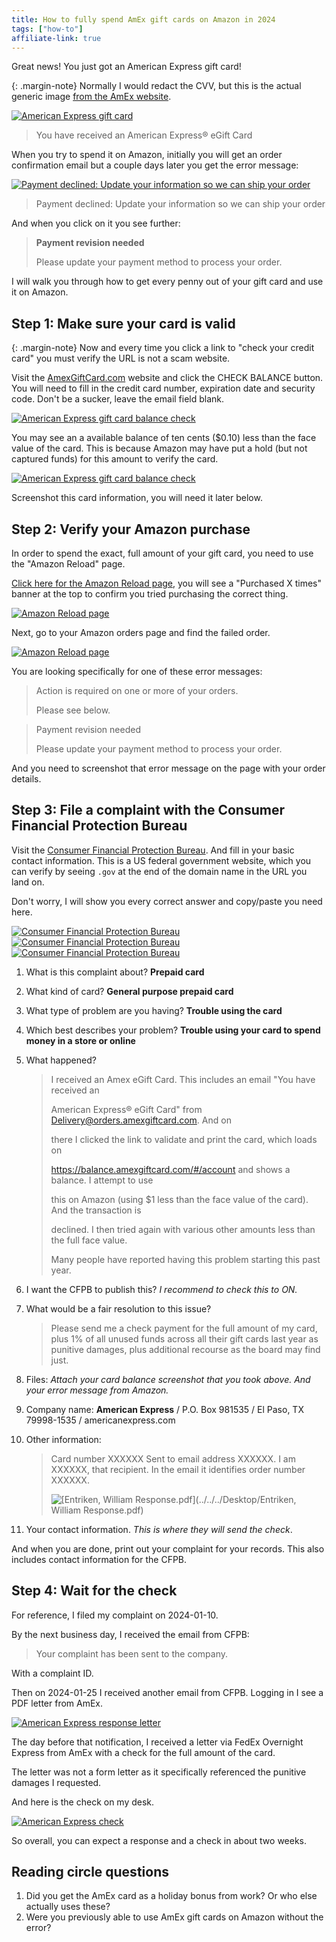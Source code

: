 ```yaml
---
title: How to fully spend AmEx gift cards on Amazon in 2024
tags: ["how-to"]
affiliate-link: true
---
```


Great news! You just got an American Express gift card!

{: .margin-note}
Normally I would redact the CVV, but this is the actual generic image [from the AmEx website](https://www.amexgiftcard.com/media/catalog/product//a/b/abol_holiday_gold_snowflake_v7_082322_1.png).

[![American Express gift card](/assets/images/2024-02-20-howto-spend-amex-gift-card-amazon.png)](/assets/images/2024-02-20-howto-spend-amex-gift-card-amazon.png)

> You have received an American Express® eGift Card

When you try to spend it on Amazon, initially you will get an order confirmation email but a couple days later you get the error message:

[![Payment declined: Update your information so we can ship your order](/assets/images/2024-02-20-howto-spend-amex-gift-card-amazon-declined.png)](/assets/images/2024-02-20-howto-spend-amex-gift-card-amazon-declined.png)

> Payment declined: Update your information so we can ship your order

And when you click on it you see further:

> **Payment revision needed**
>
> Please update your payment method to process your order.

I will walk you through how to get every penny out of your gift card and use it on Amazon.

## Step 1: Make sure your card is valid

{: .margin-note}
Now and every time you click a link to "check your credit card" you must verify the URL is not a scam website.

Visit the [AmexGiftCard.com](https://AmexGiftCard.com) website and click the CHECK BALANCE button. You will need to fill in the credit card number, expiration date and security code. Don't be a sucker, leave the email field blank.

[![American Express gift card balance check](/assets/images/2024-02-20-howto-spend-amex-gift-card-amazon-verify.png)](/assets/images/2024-02-20-howto-spend-amex-gift-card-amazon-verify.png)

You may see an a available balance of ten cents ($0.10) less than the face value of the card. This is because Amazon may have put a hold (but not captured funds) for this amount to verify the card.

[![American Express gift card balance check](/assets/images/2024-02-20-howto-spend-amex-gift-card-amazon-transactions.png)](/assets/images/2024-02-20-howto-spend-amex-gift-card-amazon-transactions.png)

Screenshot this card information, you will need it later below.

## Step 2: Verify your Amazon purchase

In order to spend the exact, full amount of your gift card, you need to use the "Amazon Reload" page.

[Click here for the Amazon Reload page](https://www.amazon.com/gp/gc/create?rw_useCurrentProtocol=1&linkCode=ll1&tag=phornetandrel-20&linkId=b0a02307dcfc5a7f41249b4e8212e373&language=en_US&ref_=as_li_ss_tl), you will see a "Purchased X times" banner at the top to confirm you tried purchasing the correct thing.

[![Amazon Reload page](/assets/images/2024-02-20-howto-spend-amex-gift-card-amazon-banner.png)](/assets/images/2024-02-20-howto-spend-amex-gift-card-amazon-banner.png)

Next, go to your Amazon orders page and find the failed order.

[![Amazon Reload page](/assets/images/2024-02-20-howto-spend-amex-gift-card-amazon-error.png)](/assets/images/2024-02-20-howto-spend-amex-gift-card-amazon-error.png)

You are looking specifically for one of these error messages:

> Action is required on one or more of your orders.
>
> Please see below.

> Payment revision needed
>
> Please update your payment method to process your order.

And you need to screenshot that error message on the page with your order details.

## Step 3: File a complaint with the Consumer Financial Protection Bureau

Visit the [Consumer Financial Protection Bureau](https://portal.consumerfinance.gov/consumer/s/login/SelfRegister). And fill in your basic contact information. This is a US federal government website, which you can verify by seeing `.gov` at the end of the domain name in the URL you land on. 

Don't worry, I will show you every correct answer and copy/paste you need here.

[![Consumer Financial Protection Bureau](/assets/images/2024-02-20-howto-spend-amex-gift-card-amazon-complaint1.png)](/assets/images/2024-02-20-howto-spend-amex-gift-card-amazon-complaint1.png)
[![Consumer Financial Protection Bureau](/assets/images/2024-02-20-howto-spend-amex-gift-card-amazon-complaint2.png)](/assets/images/2024-02-20-howto-spend-amex-gift-card-amazon-complaint2.png)
[![Consumer Financial Protection Bureau](/assets/images/2024-02-20-howto-spend-amex-gift-card-amazon-complaint3.png)](/assets/images/2024-02-20-howto-spend-amex-gift-card-amazon-complaint3.png)


1. What is this complaint about? **Prepaid card**

2. What kind of card? **General purpose prepaid card**

3. What type of problem are you having? **Trouble using the card**

4. Which best describes your problem? **Trouble using your card to spend money in a store or online**

5. What happened?

   > I received an Amex eGift Card. This includes an email "You have received an
   >
   > American Express® eGift Card" from Delivery@orders.amexgiftcard.com. And on
   >
   > there I clicked the link to validate and print the card, which loads on
   >
   > https://balance.amexgiftcard.com/#/account and shows a balance. I attempt to use
   >
   > this on Amazon (using $1 less than the face value of the card). And the transaction is
   >
   > declined. I then tried again with various other amounts less than the full face value.
   >
   > Many people have reported having this problem starting this past year.

6. I want the CFPB to publish this? *I recommend to check this to ON.*

7. What would be a fair resolution to this issue?

   > Please send me a check payment for the full amount of my card, plus 1% of all unused funds across all their gift cards last year as punitive damages, plus additional recourse as the board may find just.

8. Files: *Attach your card balance screenshot that you took above. And your error message from Amazon.*

9. Company name: **American Express** / P.O. Box 981535 / El Paso, TX 79998-1535 / americanexpress.com

10. Other information:

    > Card number XXXXXX Sent to email address XXXXXX. I am XXXXXX, that recipient. In the email it identifies order number XXXXXX.
    >
    > ![ [Entriken, William Response.pdf](../../../Desktop/Entriken, William Response.pdf) ](../../../Desktop/2024-02-20-howto-spend-amex-gift-card-amazon-banner.png)

11. Your contact information. *This is where they will send the check*.

And when you are done, print out your complaint for your records. This also includes contact information for the CFPB.

## Step 4: Wait for the check

For reference, I filed my complaint on 2024-01-10.

By the next business day, I received the email from CFPB:

> Your complaint has been sent to the company.

With a complaint ID.

Then on 2024-01-25 I received another email from CFPB. Logging in I see a PDF letter from AmEx.

[![American Express response letter](/assets/images/2024-02-20-howto-spend-amex-gift-card-amazon-response.png)](/assets/images/2024-02-20-howto-spend-amex-gift-card-amazon-response.png)

The day before that notification, I received a letter via FedEx Overnight Express from AmEx with a check for the full amount of the card.

The letter was not a form letter as it specifically referenced the punitive damages I requested.

And here is the check on my desk.

[![American Express check](/assets/images/2024-02-20-howto-spend-amex-gift-card-amazon-check.jpg)](/assets/images/2024-02-20-howto-spend-amex-gift-card-amazon-check.jpg)

So overall, you can expect a response and a check in about two weeks.

## Reading circle questions

1. Did you get the AmEx card as a holiday bonus from work? Or who else actually uses these?
2. Were you previously able to use AmEx gift cards on Amazon without the error?